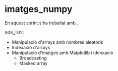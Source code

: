 # imatges_numpy
En aquest sprint s'ha treballat amb..

S03_T02:
- Manipulació d'arrays amb nombres aleatoris
- Indexació d'arrays
- Manipulació d'imatges amb Matplotlib i idenxació
   - Broadcasting
   - Masked array

